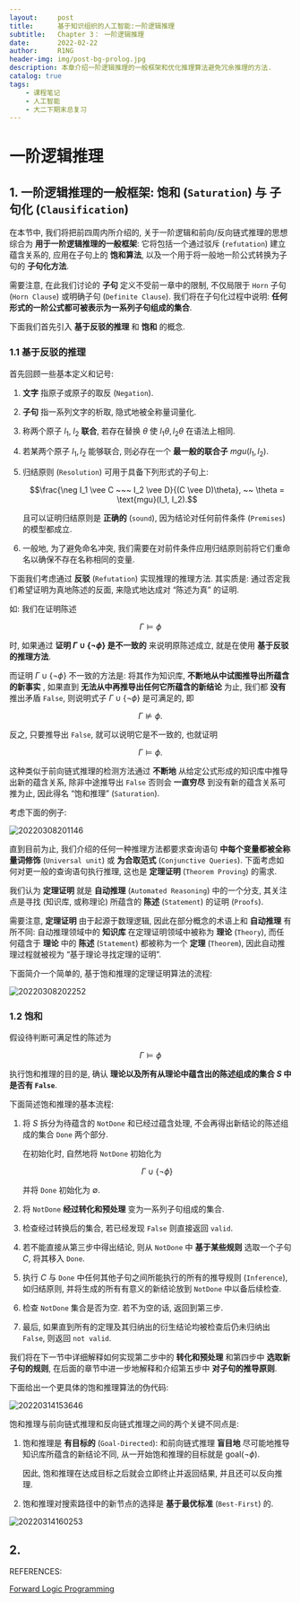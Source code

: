 ```yaml
---
layout:     post
title:      基于知识组织的人工智能:一阶逻辑推理
subtitle:   Chapter 3： 一阶逻辑推理
date:       2022-02-22
author:     R1NG
header-img: img/post-bg-prolog.jpg
description: 本章介绍一阶逻辑推理的一般框架和优化推理算法避免冗余推理的方法.
catalog: true
tags:
    - 课程笔记
    - 人工智能
    - 大二下期末总复习
---
```


# 一阶逻辑推理

## 1. 一阶逻辑推理的一般框架: **饱和** (`Saturation`) 与 **子句化** (`Clausification`)

在本节中, 我们将把前四周内所介绍的, 关于一阶逻辑和前向/反向链式推理的思想综合为 **用于一阶逻辑推理的一般框架**: 它将包括一个通过驳斥 (`refutation`) 建立蕴含关系的, 应用在子句上的 **饱和算法**, 以及一个用于将一般地一阶公式转换为子句的 **子句化方法**.

需要注意, 在此我们讨论的 **子句** 定义不受前一章中的限制, 不仅局限于 `Horn` 子句 (`Horn Clause`) 或明确子句 (`Definite Clause`). 我们将在子句化过程中说明: **任何形式的一阶公式都可被表示为一系列子句组成的集合**.

下面我们首先引入 **基于反驳的推理** 和 **饱和** 的概念. 

### 1.1 基于反驳的推理

首先回顾一些基本定义和记号:

1. **文字** 指原子或原子的取反 (`Negation`).
2. **子句** 指一系列文字的析取, 隐式地被全称量词量化. 
3. 称两个原子 $l_1$, $l_2$ **联合**, 若存在替换 $\theta$ 使 $l_1 \theta, l_2 \theta$ 在语法上相同.
4. 若某两个原子 $l_1, l_2$ 能够联合, 则必存在一个 **最一般的联合子** $mgu(l_1, l_2)$.
5. 归结原则 (`Resolution`) 可用于具备下列形式的子句上:
   
   $$\frac{\neg I_1 \vee C ~~~ I_2 \vee D}{(C \vee D)\theta}, ~~ \theta = \text{mgu}(I_1, I_2).$$

   且可以证明归结原则是 **正确的** (`sound`), 因为结论对任何前件条件 (`Premises`) 的模型都成立. 
6. 一般地, 为了避免命名冲突, 我们需要在对前件条件应用归结原则前将它们重命名以确保不存在名称相同的变量.

下面我们考虑通过 **反驳** (`Refutation`) 实现推理的推理方法. 其实质是: 通过否定我们希望证明为真地陈述的反面, 来隐式地达成对 “陈述为真” 的证明. 

如: 我们在证明陈述

$$\Gamma \vDash \phi$$

时, 如果通过 **证明 $\Gamma \cup \{\neg \phi\}$ 是不一致的** 来说明原陈述成立, 就是在使用 **基于反驳的推理方法**. 

而证明 $\Gamma \cup \{\neg \phi\}$ 不一致的方法是: 将其作为知识库, **不断地从中试图推导出所蕴含的新事实** , 如果直到 **无法从中再推导出任何它所蕴含的新结论** 为止, 我们都 **没有** 推出矛盾 `False`, 则说明式子 $\Gamma \cup \{\neg \phi\}$ 是可满足的, 即

$$\Gamma \nvDash \phi.$$

反之, 只要推导出 `False`, 就可以说明它是不一致的, 也就证明

$$\Gamma \vDash \phi.$$

这种类似于前向链式推理的检测方法通过 **不断地** 从给定公式形成的知识库中推导出新的蕴含关系, 除非中途推导出 `False` 否则会 **一直穷尽** 到没有新的蕴含关系可推为止, 因此得名 “饱和推理” (`Saturation`).


考虑下面的例子:

![20220308201146](https://cdn.jsdelivr.net/gh/KirisameR/KirisameR.github.io/img/blogpost_images/20220308201146.png)

直到目前为止, 我们介绍的任何一种推理方法都要求查询语句 **中每个变量都被全称量词修饰** (`Universal unit`) 或 **为合取范式** (`Conjunctive Queries`). 下面考虑如何对更一般的查询语句执行推理, 这也是 **定理证明** (`Theorem Proving`) 的需求.

我们认为 **定理证明** 就是 **自动推理** (`Automated Reasoning`) 中的一个分支, 其关注点是寻找 (知识库, 或称理论) 所蕴含的 **陈述** (`Statement`) 的证明 (`Proofs`). 

需要注意, **定理证明** 由于起源于数理逻辑, 因此在部分概念的术语上和 **自动推理** 有所不同: 自动推理领域中的 **知识库** 在定理证明领域中被称为 **理论** (`Theory`), 而任何蕴含于 **理论** 中的 **陈述** (`Statement`) 都被称为一个 **定理** (`Theorem`), 因此自动推理过程就被视为 “基于理论寻找定理的证明”.

下面简介一个简单的, 基于饱和推理的定理证明算法的流程:

![20220308202252](https://cdn.jsdelivr.net/gh/KirisameR/KirisameR.github.io/img/blogpost_images/20220308202252.png)


### 1.2 饱和

假设待判断可满足性的陈述为

$$\Gamma \vDash \phi$$

执行饱和推理的目的是, 确认 **理论以及所有从理论中蕴含出的陈述组成的集合 $S$ 中是否有 `False`**.

下面简述饱和推理的基本流程:

1. 将 $S$ 拆分为待蕴含的 `NotDone` 和已经过蕴含处理, 不会再得出新结论的陈述组成的集合 `Done` 两个部分. 

    在初始化时, 自然地将 `NotDone` 初始化为

    $$\Gamma \cup \{\neg \phi\}$$

    并将 `Done` 初始化为 $\emptyset$.

2. 将 `NotDone` **经过转化和预处理** 变为一系列子句组成的集合.
3. 检查经过转换后的集合, 若已经发现 `False` 则直接返回 `valid`. 
4. 若不能直接从第三步中得出结论, 则从 `NotDone` 中 **基于某些规则** 选取一个子句 $C$, 将其移入 `Done`.
5. 执行 $C$ 与 `Done` 中任何其他子句之间所能执行的所有的推导规则 (`Inference`), 如归结原则, 并将生成的所有有意义的新结论放到 `NotDone` 中以备后续检查.
6. 检查 `NotDone` 集合是否为空. 若不为空的话, 返回到第三步.
7. 最后, 如果直到所有的定理及其归纳出的衍生结论均被检查后仍未归纳出 `False`, 则返回 `not valid`.

我们将在下一节中详细解释如何实现第二步中的 **转化和预处理** 和第四步中 **选取新子句的规则**, 在后面的章节中进一步地解释和介绍第五步中 **对子句的推导原则**. 


下面给出一个更具体的饱和推理算法的伪代码:

![20220314153646](https://cdn.jsdelivr.net/gh/KirisameR/KirisameR.github.io/img/blogpost_images/20220314153646.png)

饱和推理与前向链式推理和反向链式推理之间的两个关键不同点是:

1. 饱和推理是 **有目标的** (`Goal-Directed`): 和前向链式推理 **盲目地** 尽可能地推导知识库所蕴含的新结论不同, 从一开始饱和推理的目标就是 $\text{goal}(\neg \phi)$. 
    
    因此, 饱和推理在达成目标之后就会立即终止并返回结果, 并且还可以反向推理.

2. 饱和推理对搜索路径中的新节点的选择是 **基于最优标准** (`Best-First`) 的.

![20220314160253](https://cdn.jsdelivr.net/gh/KirisameR/KirisameR.github.io/img/blogpost_images/20220314160253.png)


## 2. 


REFERENCES:

[Forward Logic Programming](https://web2.qatar.cmu.edu/cs/15317/lectures/17-forwardlp.pdf)
